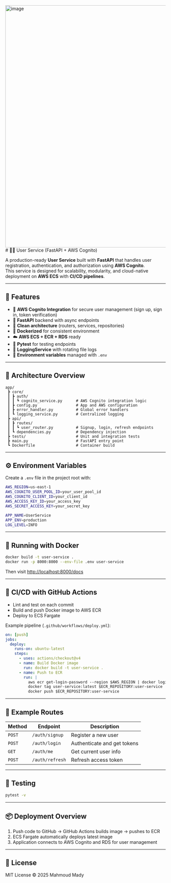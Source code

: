 <img width="1565" height="761" alt="image" src="https://github.com/user-attachments/assets/55678f9d-71fc-4df9-8741-29913b4969f5" />
# 🧑‍💼 User Service (FastAPI + AWS Cognito)

A production-ready **User Service** built with **FastAPI** that handles user registration, authentication, and authorization using **AWS Cognito**.  
This service is designed for scalability, modularity, and cloud-native deployment on **AWS ECS** with **CI/CD pipelines**.

---

## 🚀 Features

- 🔐 **AWS Cognito Integration** for secure user management (sign up, sign in, token verification)
- 🧱 **FastAPI** backend with async endpoints
- 🧩 **Clean architecture** (routers, services, repositories)
- 🐳 **Dockerized** for consistent environment
- ☁️ **AWS ECS + ECR + RDS** ready
- 🧪 **Pytest** for testing endpoints
- 🧠 **LoggingService** with rotating file logs
- 🧰 **Environment variables** managed with `.env`

---

## 🧭 Architecture Overview

```
app/
 ┣ core/
 ┃ ┣ auth/
 ┃ ┃ ┗ cognito_service.py      # AWS Cognito integration logic
 ┃ ┣ config.py                 # App and AWS configuration
 ┃ ┣ error_handler.py          # Global error handlers
 ┃ ┗ logging_service.py        # Centralized logging
 ┣ api/
 ┃ ┣ routes/
 ┃ ┃ ┗ user_router.py          # Signup, login, refresh endpoints
 ┃ ┗ dependencies.py           # Dependency injection
 ┣ tests/                      # Unit and integration tests
 ┣ main.py                     # FastAPI entry point
 ┗ Dockerfile                  # Container build
```

---

## ⚙️ Environment Variables

Create a `.env` file in the project root with:

```bash
AWS_REGION=us-east-1
AWS_COGNITO_USER_POOL_ID=your_user_pool_id
AWS_COGNITO_CLIENT_ID=your_client_id
AWS_ACCESS_KEY_ID=your_access_key
AWS_SECRET_ACCESS_KEY=your_secret_key

APP_NAME=UserService
APP_ENV=production
LOG_LEVEL=INFO
```

---

## 🐳 Running with Docker

```bash
docker build -t user-service .
docker run -p 8000:8000 --env-file .env user-service
```

Then visit [http://localhost:8000/docs](http://localhost:8000/docs)

---

## 🔄 CI/CD with GitHub Actions

- Lint and test on each commit
- Build and push Docker image to AWS ECR
- Deploy to ECS Fargate

Example pipeline (`.github/workflows/deploy.yml`):
```yaml
on: [push]
jobs:
  deploy:
    runs-on: ubuntu-latest
    steps:
      - uses: actions/checkout@v4
      - name: Build Docker image
        run: docker build -t user-service .
      - name: Push to ECR
        run: |
          aws ecr get-login-password --region $AWS_REGION | docker login --username AWS --password-stdin $ECR_REPOSITORY
          docker tag user-service:latest $ECR_REPOSITORY:user-service
          docker push $ECR_REPOSITORY:user-service
```

---

## 🧠 Example Routes

| Method | Endpoint | Description |
|--------|-----------|-------------|
| `POST` | `/auth/signup` | Register a new user |
| `POST` | `/auth/login` | Authenticate and get tokens |
| `GET`  | `/auth/me` | Get current user info |
| `POST` | `/auth/refresh` | Refresh access token |

---

## 🧰 Testing

```bash
pytest -v
```

---

## 📦 Deployment Overview

1. Push code to GitHub → GitHub Actions builds image → pushes to ECR  
2. ECS Fargate automatically deploys latest image  
3. Application connects to AWS Cognito and RDS for user management  

---

## 📜 License

MIT License © 2025 Mahmoud Mady
